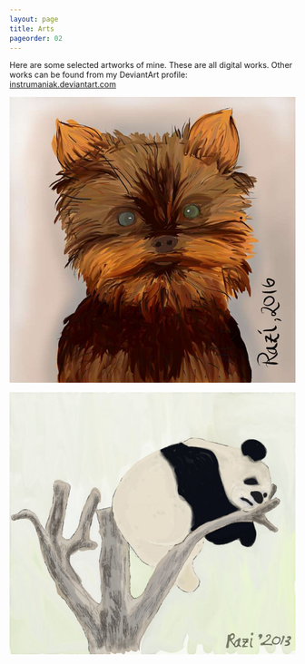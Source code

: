 ```yaml
---
layout: page
title: Arts
pageorder: 02
---
```


Here are some selected artworks of mine. These are all digital works. Other works can be found from my DeviantArt profile: <a href="http://instrumaniak.deviantart.com/">instrumaniak.deviantart.com </a>

![Puppy](/images/artworks/puppy.jpg)

![Panda](/images/artworks/panda.jpg)

